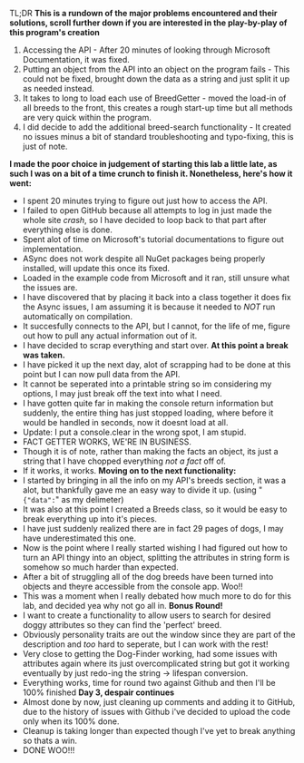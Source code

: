 TL;DR
**This is a rundown of the major problems encountered and their solutions, scroll further down if you are interested in the play-by-play of this program's creation**
1. Accessing the API - After 20 minutes of looking through Microsoft Documentation, it was fixed.
2. Putting an object from the API into an object on the program fails - This could not be fixed, brought down the data as a string and just split it up as needed instead.
3. It takes to long to load each use of BreedGetter - moved the load-in of all breeds to the front, this creates a rough start-up time but all methods are very quick within the program.
4. I did decide to add the additional breed-search functionality - It created no issues minus a bit of standard troubleshooting and typo-fixing, this is just of note.


**I made the poor choice in judgement of starting this lab a little late, as such I was on a bit of a time crunch to finish it.
Nonetheless, here's how it went:**
- I spent 20 minutes trying to figure out just how to access the API.
- I failed to open GitHub because all attempts to log in just made the whole site *crash*, so I have decided to loop back to that part after everything else is done.
- Spent alot of time on Microsoft's tutorial documentations to figure out implementation.
- ASync does not work despite all NuGet packages being properly installed, will update this once its fixed.
- Loaded in the example code from Microsoft and it ran, still unsure what the issues are.
- I have discovered that by placing it back into a class together it does fix the Async issues, I am assuming it is because it needed to *NOT* run automatically on compilation.
- It succesfully connects to the API, but I cannot, for the life of me, figure out how to pull any actual information out of it.
- I have decided to scrap everything and start over.
**At this point a break was taken.**
- I have picked it up the next day, alot of scrapping had to be done at this point but I can now pull data from the API.
- It cannot be seperated into a printable string so im considering my options, I may just break off the text into what I need.
- I have gotten quite far in making the console return information but suddenly, the entire thing has just stopped loading, where before it would be handled in seconds, now it doesnt load at all.
- Update: I put a console.clear in the wrong spot, I am stupid.
- FACT GETTER WORKS, WE'RE IN BUSINESS.
- Though it is of note, rather than making the facts an object, its just a string that I have chopped everything *not a fact* off of. 
- If it works, it works.
**Moving on to the next functionality:**
- I started by bringing in all the info on my API's breeds section, it was a alot, but thankfully gave me an easy way to divide it up. (using "`{"data":`" as my delimeter)
- It was also at this point I created a Breeds class, so it would be easy to break everything up into it's pieces.
- I have just suddenly realized there are in fact 29 pages of dogs, I may have underestimated this one.
- Now is the point where I really started wishing I had figured out how to turn an API thingy into an object, splitting the attributes in string form is somehow so much harder than expected.
- After a bit of struggling all of the dog breeds have been turned into objects and theyre accessible from the console app. Woo!!
- This was a moment when I really debated how much more to do for this lab, and decided yea why not go all in.
**Bonus Round!**
- I want to create a functionality to allow users to search for desired doggy attributes so they can find the 'perfect' breed.
- Obviously personality traits are out the window since they are part of the description and *too* hard to seperate, but I can work with the rest!
- Very close to getting the Dog-Finder working, had some issues with attributes again where its just overcomplicated string but got it working eventually by just redo-ing the string -> lifespan conversion.
- Everything works, time for round two against Github and then I'll be 100% finished
**Day 3, despair continues**
- Almost done by now, just cleaning up comments and adding it to GitHub, due to the history of issues with Github i've decided to upload the code only when its 100% done.
- Cleanup is taking longer than expected though I've yet to break anything so thats a win.
- DONE WOO!!!